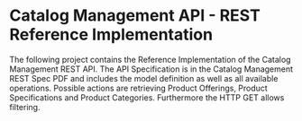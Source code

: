 Catalog Management API - REST Reference Implementation
=======================================================

The following project contains the Reference Implementation of the Catalog Management REST API. The API Specification is in the Catalog Management REST Spec PDF and includes the model definition as well as all available operations. Possible actions are retrieving Product Offerings, Product Specifications and Product Categories. Furthermore the HTTP GET allows filtering.
